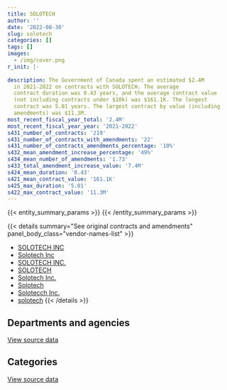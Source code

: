 ```yaml
---
title: SOLOTECH
author: ''
date: '2022-08-30'
slug: solotech
categories: []
tags: []
images:
  - /img/cover.png
r_init: |-
  
description: The Government of Canada spent an estimated $2.4M
  in 2021-2022 on contracts with SOLOTECH. The average
  contract duration was 0.43 years, and the average contract value
  (not including contracts under $10k) was $161.1K. The longest
  contract was 5.01 years. The largest contract by value (including
  amendments) was $11.3M.
most_recent_fiscal_year_total: '2.4M'
most_recent_fiscal_year_year: '2021-2022'
s431_number_of_contracts: '219'
s431_number_of_contracts_with_amendments: '22'
s431_number_of_contracts_amendments_percentage: '10%'
s432_mean_amendment_increase_percentage: '49%'
s434_mean_number_of_amendments: '1.73'
s433_total_amendment_increase_value: '7.4M'
s424_mean_duration: '0.43'
s421_mean_contract_value: '161.1K'
s425_max_duration: '5.01'
s422_max_contract_value: '11.3M'
---
```


<script src="/rmarkdown-libs/htmlwidgets/htmlwidgets.js"></script>
<link href="/rmarkdown-libs/datatables-css/datatables-crosstalk.css" rel="stylesheet" />
<script src="/rmarkdown-libs/datatables-binding/datatables.js"></script>
<script src="/rmarkdown-libs/jquery/jquery-3.6.0.min.js"></script>
<link href="/rmarkdown-libs/dt-core-bootstrap/css/dataTables.bootstrap.min.css" rel="stylesheet" />
<link href="/rmarkdown-libs/dt-core-bootstrap/css/dataTables.bootstrap.extra.css" rel="stylesheet" />
<script src="/rmarkdown-libs/dt-core-bootstrap/js/jquery.dataTables.min.js"></script>
<script src="/rmarkdown-libs/dt-core-bootstrap/js/dataTables.bootstrap.min.js"></script>
<link href="/rmarkdown-libs/crosstalk/css/crosstalk.min.css" rel="stylesheet" />
<script src="/rmarkdown-libs/crosstalk/js/crosstalk.min.js"></script>
<script src="/rmarkdown-libs/htmlwidgets/htmlwidgets.js"></script>
<link href="/rmarkdown-libs/datatables-css/datatables-crosstalk.css" rel="stylesheet" />
<script src="/rmarkdown-libs/datatables-binding/datatables.js"></script>
<script src="/rmarkdown-libs/jquery/jquery-3.6.0.min.js"></script>
<link href="/rmarkdown-libs/dt-core-bootstrap/css/dataTables.bootstrap.min.css" rel="stylesheet" />
<link href="/rmarkdown-libs/dt-core-bootstrap/css/dataTables.bootstrap.extra.css" rel="stylesheet" />
<script src="/rmarkdown-libs/dt-core-bootstrap/js/jquery.dataTables.min.js"></script>
<script src="/rmarkdown-libs/dt-core-bootstrap/js/dataTables.bootstrap.min.js"></script>
<link href="/rmarkdown-libs/crosstalk/css/crosstalk.min.css" rel="stylesheet" />
<script src="/rmarkdown-libs/crosstalk/js/crosstalk.min.js"></script>

{{< entity_summary_params >}}
{{< /entity_summary_params >}}

{{< details summary="See original contracts and amendments" panel_body_class="vendor-names-list" >}}
- [SOLOTECH INC](https://search.open.canada.ca/en/ct/?sort=contract_value_f%20desc&page=1&search_text=%22SOLOTECH%20INC%22)
- [Solotech Inc](https://search.open.canada.ca/en/ct/?sort=contract_value_f%20desc&page=1&search_text=%22Solotech%20Inc%22)
- [SOLOTECH INC.](https://search.open.canada.ca/en/ct/?sort=contract_value_f%20desc&page=1&search_text=%22SOLOTECH%20INC.%22)
- [SOLOTECH](https://search.open.canada.ca/en/ct/?sort=contract_value_f%20desc&page=1&search_text=%22SOLOTECH%22)
- [Solotech Inc.](https://search.open.canada.ca/en/ct/?sort=contract_value_f%20desc&page=1&search_text=%22Solotech%20Inc.%22)
- [Solotech](https://search.open.canada.ca/en/ct/?sort=contract_value_f%20desc&page=1&search_text=%22Solotech%22)
- [Solotecch Inc.](https://search.open.canada.ca/en/ct/?sort=contract_value_f%20desc&page=1&search_text=%22Solotecch%20Inc.%22)
- [solotech](https://search.open.canada.ca/en/ct/?sort=contract_value_f%20desc&page=1&search_text=%22solotech%22)
{{< /details >}}

## Departments and agencies

<div id="htmlwidget-1" style="width:100%;height:auto;" class="datatables html-widget"></div>
<script type="application/json" data-for="htmlwidget-1">{"x":{"style":"bootstrap","filter":"none","vertical":false,"data":[["<a href=\"/departments/cbsa-asfc/\">Canada Border Services Agency<\/a>","<a href=\"/departments/ced-dec/\">Canada Economic Development for Quebec Regions<\/a>","<a href=\"/departments/cic/\">Immigration, Refugees and Citizenship Canada<\/a>","<a href=\"/departments/cra-arc/\">Canada Revenue Agency<\/a>","<a href=\"/departments/csc-scc/\">Correctional Service of Canada<\/a>","<a href=\"/departments/csps-efpc/\">Canada School of Public Service<\/a>","<a href=\"/departments/dfatd-maecd/\">Global Affairs Canada<\/a>","<a href=\"/departments/dnd-mdn/\">National Defence<\/a>","<a href=\"/departments/ec/\">Environment and Climate Change Canada<\/a>","<a href=\"/departments/elections/\">Elections Canada<\/a>","<a href=\"/departments/fin/\">Department of Finance Canada<\/a>","<a href=\"/departments/hc-sc/\">Health Canada<\/a>","<a href=\"/departments/jus/\">Department of Justice Canada<\/a>","<a href=\"/departments/nbc-ccbn/\">The National Battlefields Commission<\/a>","<a href=\"/departments/nfb-onf/\">National Film Board<\/a>","<a href=\"/departments/nrc-cnrc/\">National Research Council Canada<\/a>","<a href=\"/departments/pc/\">Parks Canada<\/a>","<a href=\"/departments/pch/\">Canadian Heritage<\/a>","<a href=\"/departments/phac-aspc/\">Public Health Agency of Canada<\/a>","<a href=\"/departments/pwgsc-tpsgc/\">Public Services and Procurement Canada<\/a>","<a href=\"/departments/rcmp-grc/\">Royal Canadian Mounted Police<\/a>","<a href=\"/departments/tbs-sct/\">Treasury Board of Canada Secretariat<\/a>","<a href=\"/departments/tc/\">Transport Canada<\/a>"],[8333.33,84947.08,21930.47,22184.36,310784.01,253921.99,26880.99,563305.72,null,null,83013.46,114661.73,69007.06,28294,24558.67,null,77854.8,119337.65,15913.79,8687713.01,61650.25,null,null],[4885.84,132469.33,null,null,189465.41,129602.98,611967.32,796221.74,80475.6,10304.06,83240.89,189269.14,null,null,140340.5,null,7293.65,320132.1,64481.59,7915155.28,73340.85,null,44567.99],[null,null,null,null,43691.87,null,386629.63,1117751.99,null,null,83013.46,8675.91,null,null,null,null,null,261390.45,null,3231929.56,null,56334.13,null],[null,null,null,null,19818.53,null,198884.69,585109.04,null,null,66415.75,12695.89,null,null,null,31502.37,null,113121.62,null,1214191.67,null,63962.21,137226.54]],"container":"<table class=\"table table-striped table-hover row-border order-column display\">\n  <thead>\n    <tr>\n      <th>Department<\/th>\n      <th>2018-2019<\/th>\n      <th>2019-2020<\/th>\n      <th>2020-2021<\/th>\n      <th>2021-2022<\/th>\n    <\/tr>\n  <\/thead>\n<\/table>","options":{"order":[[4,"desc"]],"pageLength":10,"autoWidth":true,"columnDefs":[{"targets":1,"render":"function(data, type, row, meta) {\n    return type !== 'display' ? data : DTWidget.formatCurrency(data, \"$\", 2, 3, \",\", \".\", true, null);\n  }"},{"targets":2,"render":"function(data, type, row, meta) {\n    return type !== 'display' ? data : DTWidget.formatCurrency(data, \"$\", 2, 3, \",\", \".\", true, null);\n  }"},{"targets":3,"render":"function(data, type, row, meta) {\n    return type !== 'display' ? data : DTWidget.formatCurrency(data, \"$\", 2, 3, \",\", \".\", true, null);\n  }"},{"targets":4,"render":"function(data, type, row, meta) {\n    return type !== 'display' ? data : DTWidget.formatCurrency(data, \"$\", 2, 3, \",\", \".\", true, null);\n  }"},{"width":"16%","targets":[1,2,3,4]},{"className":"dt-right","targets":[1,2,3,4]}],"orderClasses":false}},"evals":["options.columnDefs.0.render","options.columnDefs.1.render","options.columnDefs.2.render","options.columnDefs.3.render"],"jsHooks":[]}</script>
<p class="text-right">
<a href="https://github.com/GoC-Spending/contracts-data/tree/main/data/out/vendors/solotech/summary_by_fiscal_year_by_department.csv" class="source-data-link btn btn-link">View source data</a>
</p>

## Categories

<div id="htmlwidget-2" style="width:100%;height:auto;" class="datatables html-widget"></div>
<script type="application/json" data-for="htmlwidget-2">{"x":{"style":"bootstrap","filter":"none","vertical":false,"data":[["<a href=\"/categories/facilities_and_construction/\">Facilities and construction<\/a>","<a href=\"/categories/office_management/\">Office management<\/a>","<a href=\"/categories/defence/\">Defence<\/a>","<a href=\"/categories/professional_services/\">Professional services<\/a>","<a href=\"/categories/information_technology/\">Information technology<\/a>","<a href=\"/categories/industrial_products_and_services/\">Industrial products and services<\/a>"],[364482.72,152401.87,545979.36,3001241.88,6361891.45,148295.1],[575659.88,333690.42,430017.29,1124238.88,7937561.93,392045.87],[305248.95,147768.73,878856.34,557626.52,3158771.5,141144.97],[161920.53,19818.53,438455.12,423172.43,1158319.31,241242.38]],"container":"<table class=\"table table-striped table-hover row-border order-column display\">\n  <thead>\n    <tr>\n      <th>Category<\/th>\n      <th>2018-2019<\/th>\n      <th>2019-2020<\/th>\n      <th>2020-2021<\/th>\n      <th>2021-2022<\/th>\n    <\/tr>\n  <\/thead>\n<\/table>","options":{"order":[[4,"desc"]],"dom":"t","pageLength":30,"autoWidth":true,"columnDefs":[{"targets":1,"render":"function(data, type, row, meta) {\n    return type !== 'display' ? data : DTWidget.formatCurrency(data, \"$\", 2, 3, \",\", \".\", true, null);\n  }"},{"targets":2,"render":"function(data, type, row, meta) {\n    return type !== 'display' ? data : DTWidget.formatCurrency(data, \"$\", 2, 3, \",\", \".\", true, null);\n  }"},{"targets":3,"render":"function(data, type, row, meta) {\n    return type !== 'display' ? data : DTWidget.formatCurrency(data, \"$\", 2, 3, \",\", \".\", true, null);\n  }"},{"targets":4,"render":"function(data, type, row, meta) {\n    return type !== 'display' ? data : DTWidget.formatCurrency(data, \"$\", 2, 3, \",\", \".\", true, null);\n  }"},{"width":"16%","targets":[1,2,3,4]},{"className":"dt-right","targets":[1,2,3,4]}],"orderClasses":false,"lengthMenu":[10,25,30,50,100]}},"evals":["options.columnDefs.0.render","options.columnDefs.1.render","options.columnDefs.2.render","options.columnDefs.3.render"],"jsHooks":[]}</script>
<p class="text-right">
<a href="https://github.com/GoC-Spending/contracts-data/tree/main/data/out/vendors/solotech/summary_by_fiscal_year_by_category.csv" class="source-data-link btn btn-link">View source data</a>
</p>
